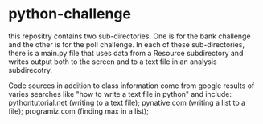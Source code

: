 # python-challenge
this repositry contains two sub-directories. One is for the bank challenge and the other is for the poll challenge. In each of these sub-directories, there is a main.py file that uses data from a Resource subdirectory and writes output both to the screen and to a text file in an analysis subdirecotry. 

Code sources in addition to class information come from google results of varies searches like "how to write a text file in python" and include:
pythontutorial.net (writing to a text file);
pynative.com (writing a list to a file);
programiz.com (finding max in a list);
